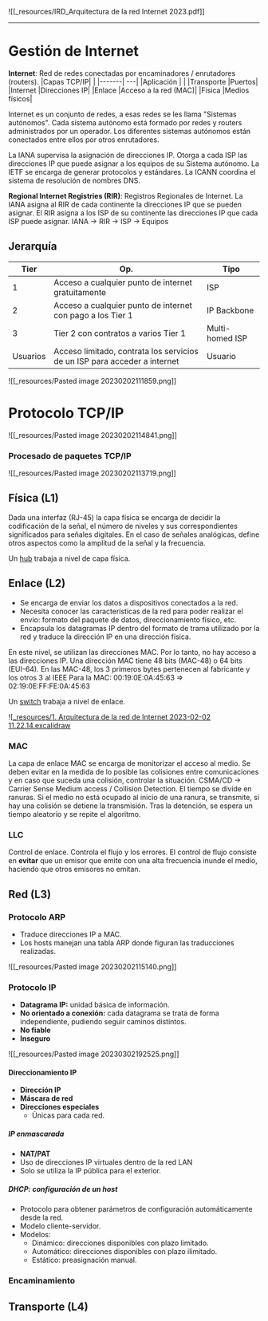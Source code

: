 
![[_resources/IRD_Arquitectura de la red Internet 2023.pdf]]																										

---
# Gestión de Internet
**Internet**: Red de redes conectadas por encaminadores / enrutadores (routers).
|Capas TCP/IP| |
|-------| ---|
|Aplicación | |
|Transporte |Puertos| 
|Internet |Direcciones IP| 
|Enlace |Acceso a la red (MAC)|
|Física |Medios físicos|

Internet es un conjunto de redes, a esas redes se les llama "Sistemas autónomos".  Cada sistema autónomo está formado por redes y routers administrados por un operador. Los diferentes sistemas autónomos están conectados entre ellos por otros enrutadores.

La IANA supervisa la asignación de direcciones IP. Otorga a cada ISP las direcciones IP que puede asignar a los equipos de su Sistema autónomo.
La IETF se encarga de generar protocolos y estándares.
La ICANN coordina el sistema de resolución de nombres DNS.

**Regional Internet Registries (RIR)**: Registros Regionales de Internet.
La IANA asigna al RIR de cada continente la direcciones IP que se pueden asignar. El RIR asigna a los ISP de su continente las direcciones IP que cada ISP puede asignar.
IANA → RIR → ISP → Equipos


## Jerarquía
|Tier|Op.|Tipo|
|---|---|---|
|1|Acceso a cualquier punto de internet gratuitamente |ISP|
|2|Acceso a cualquier punto de internet con pago a los Tier 1|IP Backbone|
|3|Tier 2 con contratos a varios Tier 1|Multi-homed ISP|
|Usuarios|Acceso limitado, contrata los servicios de un ISP para acceder a internet | Usuario|

![[_resources/Pasted image 20230202111859.png]]


# Protocolo TCP/IP
![[_resources/Pasted image 20230202114841.png]]

### Procesado de paquetes TCP/IP
![[_resources/Pasted image 20230202113719.png]]

## Física (L1)
Dada una interfaz (RJ-45) la capa física se encarga de decidir la codificación de la señal, el número de niveles y sus correspondientes significados para señales digitales. En el caso de señales analógicas, define otros aspectos como la amplitud de la señal y la frecuencia.

Un <u>hub</u> trabaja a nivel de capa física.

## Enlace (L2)
- Se encarga de enviar los datos a dispositivos conectados a la red.
- Necesita conocer las características de la red para poder realizar el envío: formato del paquete de datos, direccionamiento físico, etc.
- Encapsula los datagramas IP dentro del formato de trama utilizado por la red y traduce la dirección IP en una dirección física.

En este nivel, se utilizan las direcciones MAC. Por lo tanto, no hay acceso a las direcciones IP. Una dirección MAC tiene 48 bits (MAC-48) o 64 bits (EUI-64).
En las MAC-48, los 3 primeros bytes pertenecen al fabricante y los otros 3 al IEEE
Para la MAC: 00:19:0E:0A:45:63 => 02:19:0E:FF:FE:0A:45:63

Un <u>switch</u> trabaja a nivel de enlace.

![[_resources/1. Arquitectura de la red de Internet 2023-02-02 11.22.14.excalidraw](_resources/1.%20Arquitectura%20de%20la%20red%20de%20Internet%202023-02-02%2011.22.14.excalidraw.md)

### MAC
La capa de enlace MAC se encarga de monitorizar el acceso al medio. Se deben evitar en la medida de lo posible las colisiones entre comunicaciones y en caso que suceda una colisión, controlar la situación.
CSMA/CD → Carrier Sense Medium access / Collision Detection.
El tiempo se divide en ranuras. Si el medio no está ocupado al inicio de una ranura, se transmite, si hay una colisión se detiene la transmisión. Tras la detención, se espera un tiempo aleatorio y se repite el algoritmo.

### LLC
Control de enlace. Controla el flujo y los errores. El control de flujo consiste en **evitar** que un emisor que emite con una alta frecuencia inunde el medio, haciendo que otros emisores no emitan.

## Red (L3)
### Protocolo ARP
- Traduce direcciones IP a MAC.
- Los hosts manejan una tabla ARP donde figuran las traducciones realizadas.

![[_resources/Pasted image 20230202115140.png]]

### Protocolo IP
- **Datagrama IP:** unidad básica de información.
- **No orientado a conexión:** cada datagrama se trata de forma independiente, pudiendo seguir caminos distintos.
- **No fiable**
- **Inseguro**

![[_resources/Pasted image 20230302192525.png]]

#### Direccionamiento IP
- **Dirección IP**
- **Máscara de red**
- **Direcciones especiales**
	- Únicas para cada red.

##### IP enmascarada
- **NAT/PAT**
- Uso de direcciones IP virtuales dentro de la red LAN
- Solo se utiliza la IP pública para el exterior.

##### DHCP: configuración de un host
- Protocolo para obtener parámetros de configuración automáticamente desde la red.
- Modelo cliente-servidor.
- Modelos:
	- Dinámico: direcciones disponibles con plazo limitado.
	- Automático: direcciones disponibles con plazo ilimitado.
	- Estático: preasignación manual.

### Encaminamiento

## Transporte (L4)


